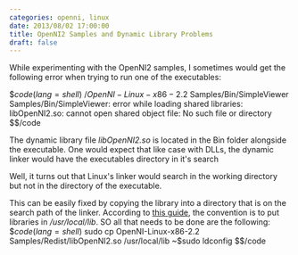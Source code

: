 ```yaml
---
categories: openni, linux
date: 2013/08/02 17:00:00
title: OpenNI2 Samples and Dynamic Library Problems
draft: false
---
```


While experimenting with the OpenNI2 samples, I sometimes would get the following error when trying to run one of the executables:

$$code(lang=shell)
~/OpenNI-Linux-x86-2.2$ Samples/Bin/SimpleViewer
Samples/Bin/SimpleViewer: error while loading shared libraries: libOpenNI2.so: cannot open shared object file: No such file or directory
$$/code

The dynamic library file _libOpenNI2.so_ is located in the Bin folder alongside the executable. One would expect that like case with DLLs, the dynamic linker would have the  executables directory in it's search 

Well, it turns out that Linux's linker would search in the working directory but not in the directory of the executable.

This can be easily fixed by copying the library into a directory that is on the search path of the linker. According to [this guide](http://tldp.org/HOWTO/Program-Library-HOWTO/shared-libraries.html), the convention is to put libraries in _/usr/local/lib_. SO all that needs to be done are the following:
$$code(lang=shell)
~$sudo cp OpenNI-Linux-x86-2.2 Samples/Redist/libOpenNI2.so /usr/local/lib
~$sudo ldconfig
$$/code


